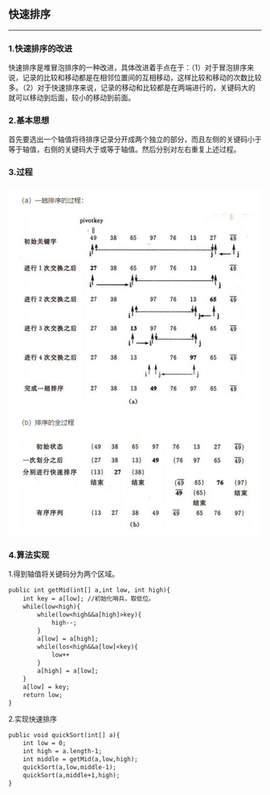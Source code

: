 ## 快速排序

---

### 1.快速排序的改进

快速排序是堆冒泡排序的一种改进，具体改进着手点在于：（1）对于冒泡排序来说，记录的比较和移动都是在相邻位置间的互相移动，这样比较和移动的次数比较多。（2）对于快速排序来说，记录的移动和比较都是在两端进行的，关键码大的就可以移动到后面，较小的移动到前面。

### 2.基本思想

首先要选出一个轴值将待排序记录分开成两个独立的部分，而且左侧的关键码小于等于轴值，右侧的关键码大于或等于轴值。然后分别对左右重复上述过程。

### 3.过程

### ![](/assets/快排.png)

### 4.算法实现

1.得到轴值将关键码分为两个区域。

```
public int getMid(int[] a,int low, int high){
    int key = a[low]; //初始化哨兵，取低位。
    while(low<high){
        while(low<high&&a[high]>key){
            high--;
        }
        a[low] = a[high];
        while(los<high&&a[low]<key){
            low++
        } 
        a[high] = a[low];
    }
    a[low] = key;
    return low;
}
```

2.实现快速排序

```
public void quickSort(int[] a){
    int low = 0;
    int high = a.length-1;
    int middle = getMid(a,low,high);
    quickSort(a,low,middle-1);
    quickSort(a,middle+1,high);
}
```



